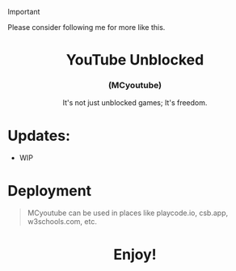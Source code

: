 > [!IMPORTANT]
> Please consider following me for more like this.
# 

<h1 align="center"><strong>YouTube Unblocked</strong></h1>
<h3 align="center">(MCyoutube)</h3>
<p align="center">It's not just unblocked games; It's freedom.</p>


# Updates:
- WIP

# Deployment
> MCyoutube can be used in places like playcode.io, csb.app, w3schools.com, etc. 

<h1 align="center">Enjoy!</h1>
